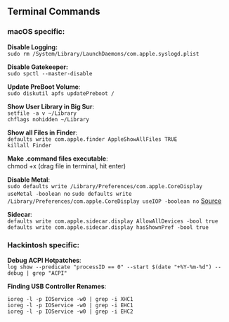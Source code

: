 ## Terminal Commands

### macOS specific:

**Disable Logging:**</br>
`sudo rm /System/Library/LaunchDaemons/com.apple.syslogd.plist`

**Disable Gatekeeper:**</br>
`sudo spctl --master-disable`

**Update PreBoot Volume**:</br>
`sudo diskutil apfs updatePreboot /`

**Show User Library in Big Sur**:</br>
`setfile -a v ~/Library`</br>
`chflags nohidden ~/Library`

**Show all Files in Finder**:</br>
`defaults write com.apple.finder AppleShowAllFiles TRUE`</br>
`killall Finder`

**Make .command files executable**:</br>
chmod +x (drag file in terminal, hit enter)

**Disable Metal**:</br>
`sudo defaults write /Library/Preferences/com.apple.CoreDisplay useMetal -boolean no`
`sudo defaults write /Library/Preferences/com.apple.CoreDisplay useIOP -boolean no`
[Source](https://www.tonymacx86.com/threads/high-sierra-graphic-drivers-for-fermi-geforce-gfx-560-ti.234606/page-2#post-1749719)

**Sidecar**:</br>
`defaults write com.apple.sidecar.display AllowAllDevices -bool true`
`defaults write com.apple.sidecar.display hasShownPref -bool true`

### Hackintosh specific:

**Debug ACPI Hotpatches**:</br>
`log show --predicate "processID == 0" --start $(date "+%Y-%m-%d") --debug | grep "ACPI"`

**Finding USB Controller Renames**:</br>

`ioreg -l -p IOService -w0 | grep -i XHC1`</br>
`ioreg -l -p IOService -w0 | grep -i EHC1`</br>
`ioreg -l -p IOService -w0 | grep -i EHC2`